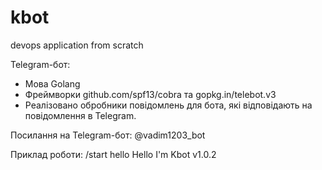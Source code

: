 # kbot
devops application from scratch

Telegram-бот:
* Мова Golang
* Фреймворки github.com/spf13/cobra та gopkg.in/telebot.v3
* Реалізовано обробники повідомлень для бота, які відповідають на повідомлення в Telegram.

Посилання на Telegram-бот: @vadim1203_bot

Приклад роботи:
/start hello
Hello I'm Kbot v1.0.2

